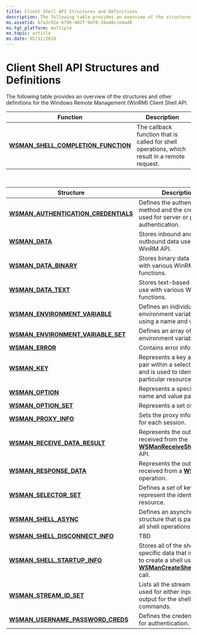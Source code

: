 ```yaml
---
title: Client Shell API Structures and Definitions
description: The following table provides an overview of the structures and other definitions for the Windows Remote Management (WinRM) Client Shell API.
ms.assetid: b7a3c92e-6796-482f-9d70-18a48cce4ad8
ms.tgt_platform: multiple
ms.topic: article
ms.date: 05/31/2018
---
```


# Client Shell API Structures and Definitions

The following table provides an overview of the structures and other definitions for the Windows Remote Management (WinRM) Client Shell API.



| Function                                                                      | Description                                                                                  |
|-------------------------------------------------------------------------------|----------------------------------------------------------------------------------------------|
| [**WSMAN\_SHELL\_COMPLETION\_FUNCTION**](https://msdn.microsoft.com/library/Dd891185(v=VS.85).aspx) | The callback function that is called for shell operations, which result in a remote request. |



 



| Structure                                                                      | Description                                                                                                                                 |
|--------------------------------------------------------------------------------|---------------------------------------------------------------------------------------------------------------------------------------------|
| [**WSMAN\_AUTHENTICATION\_CREDENTIALS**](/windows/desktop/api/Wsman/ns-wsman-wsman_authentication_credentials) | Defines the authentication method and the credentials used for server or proxy authentication.                                              |
| [**WSMAN\_DATA**](/windows/desktop/api/Wsman/ns-wsman-wsman_data)                                              | Stores inbound and outbound data used in the WinRM API.                                                                                     |
| [**WSMAN\_DATA\_BINARY**](/windows/desktop/api/Wsman/ns-wsman-wsman_data_binary)                               | Stores binary data for use with various WinRM API functions.                                                                                |
| [**WSMAN\_DATA\_TEXT**](/windows/desktop/api/Wsman/ns-wsman-wsman_data_text)                                   | Stores text-based data for use with various WinRM API functions.                                                                            |
| [**WSMAN\_ENVIRONMENT\_VARIABLE**](/windows/desktop/api/Wsman/ns-wsman-wsman_environment_variable)             | Defines an individual environment variable by using a name and value pair.                                                                  |
| [**WSMAN\_ENVIRONMENT\_VARIABLE\_SET**](/windows/desktop/api/Wsman/ns-wsman-wsman_environment_variable_set)    | Defines an array of environment variables.                                                                                                  |
| [**WSMAN\_ERROR**](/windows/desktop/api/Wsman/ns-wsman-wsman_error)                                     | Contains error information.                                                                                                                 |
| [**WSMAN\_KEY**](/windows/desktop/api/Wsman/ns-wsman-wsman_key)                                                | Represents a key and value pair within a selector set, and is used to identify a particular resource.                                       |
| [**WSMAN\_OPTION**](/windows/desktop/api/Wsman/ns-wsman-wsman_option)                                          | Represents a specific option name and value pair.                                                                                           |
| [**WSMAN\_OPTION\_SET**](/windows/desktop/api/Wsman/ns-wsman-wsman_option_set)                                 | Represents a set of options.                                                                                                                |
| [**WSMAN\_PROXY\_INFO**](/windows/desktop/api/Wsman/ns-wsman-wsman_proxy_info)                                 | Sets the proxy information for each session.                                                                                                |
| [**WSMAN\_RECEIVE\_DATA\_RESULT**](/windows/desktop/api/Wsman/ns-wsman-wsman_receive_data_result)              | Represents the output data received from the [**WSManReceiveShellOutput**](/windows/desktop/api/Wsman/nf-wsman-wsmanreceiveshelloutput) API.                                |
| [**WSMAN\_RESPONSE\_DATA**](/windows/desktop/api/Wsman/ns-wsman-wsman_response_data)                           | Represents the output data received from a [**WSMan**](wsman.md) operation.                                                                |
| [**WSMAN\_SELECTOR\_SET**](/windows/desktop/api/Wsman/ns-wsman-wsman_selector_set)                             | Defines a set of keys that represent the identity of a resource.                                                                            |
| [**WSMAN\_SHELL\_ASYNC**](/windows/desktop/api/Wsman/ns-wsman-wsman_shell_async)                               | Defines an asynchronous structure that is passed to all shell operations.                                                                   |
| [**WSMAN\_SHELL\_DISCONNECT\_INFO**](/windows/desktop/api/Wsman/ns-wsman-wsman_shell_disconnect_info)          | TBD                                                                                                                                         |
| [**WSMAN\_SHELL\_STARTUP\_INFO**](/windows/desktop/api/Wsman/ns-wsman-wsman_shell_startup_info_v10)                | Stores all of the shell-specific data that is needed to create a shell using the [**WSManCreateShell**](/windows/desktop/api/Wsman/nf-wsman-wsmancreateshell) plug-in call. |
| [**WSMAN\_STREAM\_ID\_SET**](/windows/desktop/api/Wsman/ns-wsman-wsman_stream_id_set)                          | Lists all the streams that are used for either input or output for the shell and commands.                                                  |
| [**WSMAN\_USERNAME\_PASSWORD\_CREDS**](/windows/desktop/api/Wsman/ns-wsman-wsman_username_password_creds)      | Defines the credentials used for authentication.                                                                                            |



 

 

 




